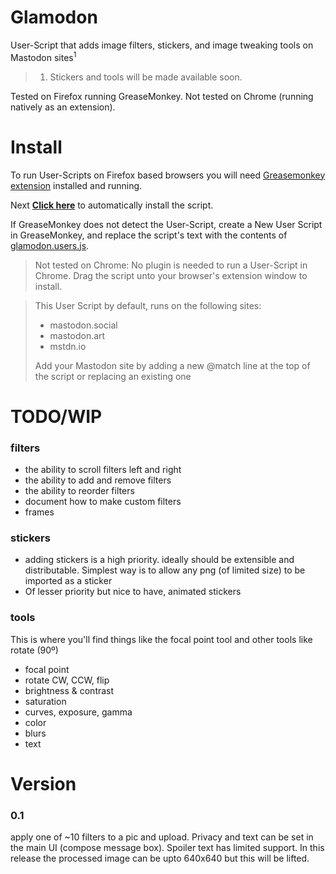 # Glamodon
User-Script that adds image filters, stickers, and image tweaking tools on Mastodon sites<sup>1</sup>

> 1. Stickers and tools will be made available soon.

Tested on Firefox running GreaseMonkey. Not tested on Chrome (running natively as an extension).

# Install

To run User-Scripts on Firefox based browsers you will need [Greasemonkey extension](https://addons.mozilla.org/en-US/firefox/addon/greasemonkey/) installed and running. 

Next **[Click here](https://raw.githubusercontent.com/spaceottercode/glamodon/master/glamodon.user.js)** to automatically install the script.

If GreaseMonkey does not detect the User-Script, create a New User Script in GreaseMonkey, and replace the script's text with the contents of [glamodon.users.js](https://raw.githubusercontent.com/spaceottercode/glamodon/master/glamodon.user.js).

> Not tested on Chrome: No plugin is needed to run a User-Script in Chrome. Drag the script unto your browser's extension window to install. 


> This User Script by default, runs on the following sites:
>
>   * mastodon.social
>   * mastodon.art
>   * mstdn.io
> 
>   Add your Mastodon site by adding a new @match line at the top of the script or replacing an existing one


# TODO/WIP

### filters

* the ability to scroll filters left and right
* the ability to add and remove filters
* the ability to reorder filters
* document how to make custom filters
* frames

### stickers

* adding stickers is a high priority. ideally should be extensible and distributable. 
  Simplest way is to allow any png (of limited size) to be imported as a sticker 
* Of lesser priority but nice to have, animated stickers

### tools

This is where you'll find things like the focal point tool and other tools like rotate (90º)

* focal point
* rotate CW, CCW, flip
* brightness & contrast
* saturation
* curves, exposure, gamma
* color
* blurs
* text

# Version

### 0.1

apply one of ~10 filters to a pic and upload. Privacy and text can be set in the main UI (compose message box). Spoiler text has limited support. In this release the processed image can be upto 640x640 but this will be lifted.


